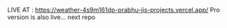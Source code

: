 LIVE AT : 
https://weather-4s9m161dp-prabhu-jis-projects.vercel.app/
Pro version is also live... next repo
